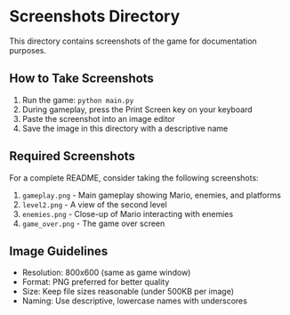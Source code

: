# Screenshots Directory

This directory contains screenshots of the game for documentation purposes.

## How to Take Screenshots

1. Run the game: `python main.py`
2. During gameplay, press the Print Screen key on your keyboard
3. Paste the screenshot into an image editor
4. Save the image in this directory with a descriptive name

## Required Screenshots

For a complete README, consider taking the following screenshots:

1. `gameplay.png` - Main gameplay showing Mario, enemies, and platforms
2. `level2.png` - A view of the second level
3. `enemies.png` - Close-up of Mario interacting with enemies
4. `game_over.png` - The game over screen

## Image Guidelines

- Resolution: 800x600 (same as game window)
- Format: PNG preferred for better quality
- Size: Keep file sizes reasonable (under 500KB per image)
- Naming: Use descriptive, lowercase names with underscores
